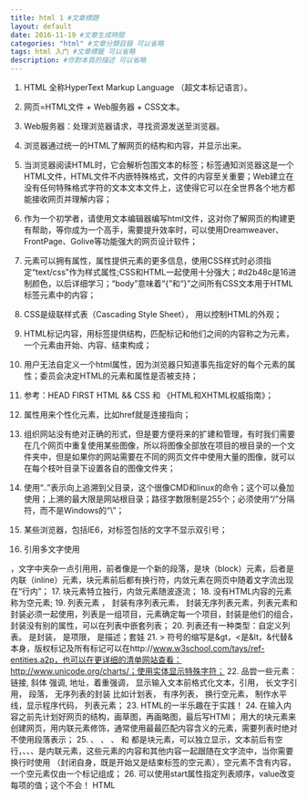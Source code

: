 ```yaml
---
title: html 1 #文章標題
layout: default
date: 2016-11-19 #文章生成時間
categories: "html" #文章分類目錄 可以省略
tags: html 入门 #文章標籤 可以省略
description: #你對本頁的描述 可以省略
---
```

1. HTML 全称HyperText Markup Language （超文本标记语言）。

2. 网页=HTML文件 + Web服务器 + CSS文本。

3. Web服务器：处理浏览器请求，寻找资源发送至浏览器。

4. 浏览器通过统一的HTML了解网页的结构和内容，并显示出来。

5. 当浏览器阅读HTML时，它会解析包围文本的标签；标签通知浏览器这是一个HTML文件，HTML文件不内嵌特殊格式，文件的内容至关重要；Web建立在没有任何特殊格式字符的文本文本文件上，这使得它可以在全世界各个地方都能接收网页并理解内容；

6. 作为一个初学者，请使用文本编辑器编写html文件，这对你了解网页的构建更有帮助，等你成为一个高手，需要提升效率时，可以使用Dreamweaver、FrontPage、Golive等功能强大的网页设计软件；

7. 元素可以拥有属性，属性提供元素的更多信息，使用CSS样式时必须指定“text/css”作为样式属性;CSS和HTML一起使用十分强大；#d2b48c是16进制颜色，以后详细学习；“body”意味着“{”和“}”之间所有CSS文本用于HTML标签元素中的内容；

8. CSS是级联样式表（Cascading Style Sheet）， 用以控制HTML的外观；

9. HTML标记内容，用标签提供结构，匹配标记和他们之间的内容称之为元素，一个元素由开始、内容、结束构成；

10. 用户无法自定义一个html属性，因为浏览器只知道事先指定好的每个元素的属性；委员会决定HTML的元素和属性是否被支持；

11. 参考：HEAD FIRST HTML && CSS 和 《HTML和XHTML权威指南》；

12. 属性用来个性化元素，比如href就是连接指向；

13. 组织网站没有绝对正确的形式，但是要方便将来的扩建和管理，有时我们需要在几个网页中重复使用某些图像，所以将图像全部放在项目的根目录的一个文件夹中，但是如果你的网站需要在不同的网页文件中使用大量的图像，就可以在每个枝叶目录下设置各自的图像文件夹；

14. 使用“..”表示向上追溯到父目录，这个很像CMD和linux的命令；这个可以叠加使用；上溯的最大限是网站根目录；路径字数限制是255个；必须使用“/”分隔符，而不是Windows的“\”；

15. 某些浏览器，包括IE6，对标签包括的文字不显示双引号；

16. 引用多文字使用

，文字中夹杂一点引用用，前者像是一个新的段落，是块（block）元素，后者是内联（inline）元素，块元素前后都有换行符，内敛元素在网页中随着文字流出现在“行内”；
17. 块元素特立独行，内敛元素随波逐流；
18. 没有HTML内容的元素称为空元素;
19. 列表元素
，
封装有序列表元素，
封装无序列表元素，列表元素和封装必须一起使用，列表是一组项目，元素确定每一个项目，封装是他们的组合，封装没有别的属性，可以在列表中嵌套列表；
20. 列表还有一种类型：自定义列表。
是封装，
是项限，
是描述；套娃
21. > 符号的缩写是&gt，<是&lt，&代替&本身，版权标记及所有标记可以在http://www.w3school.com/tays/ref-entities.a2p，也可以在更详细的清单网站查看：http://www.unicode.org/charts/；使用实体显示特殊字符； 22. 品尝一些元素：链接, 斜体 强调,
地址，着重强调，
显示输入文本前格式化文本，引用，
长文字引用，
段落，
无序列表的封装 比如计划表，
有序列表，
换行空元素，
制作水平线，显示程序代码，
列表元素；
23. HTML的一半乐趣在于实践！
24. 在输入内容之前先计划好网页的结构，画草图，再画略图，最后写HTMl；
用大的块元素来创建网页，用内联元素修饰，通常使用最最匹配内容含义的元素，需要列表时绝对不使用段落表示；
25.
、
、
、
和
都是块元素，可以独立显示，文本前后有空行，、、、是内联元素，这些元素的内容和其他内容一起跟随在文字流中，当你需要换行时使用
（封闭自身，既是开始又是结束标签的空元素），空元素不含有内容，一个空元素仅由一个标记组成；
26. 可以使用start属性指定列表顺序，value改变每项的值；这个不会！
HTML
